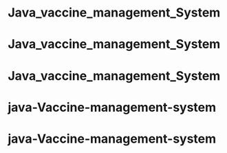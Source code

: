 # Java_vaccine_management_System
# Java_vaccine_management_System
# Java_vaccine_management_System
# java-Vaccine-management-system
# java-Vaccine-management-system
